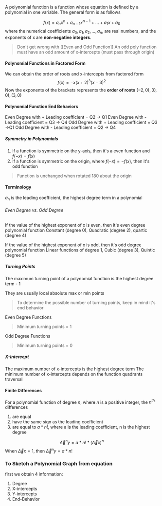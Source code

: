 A polynomial function is a function whose equation is defined by a polynomial in one variable. The general form is as follows

$$f(x)=a_{n}x^n+a_{n-1}x^{n-1}+...+a_{1}x+a_{0}$$
where the numerical coefficients $a_0, a_1, a_2,...,a_n$, are real numbers, and the exponents of x are **non-negative integers**.

> Don't get wrong with [[Even and Odd Function]]
> An odd poly function must have an odd amount of x-intercepts (must pass through origin)

#### Polynomial Functions in Factored Form

We can obtain the order of roots and x-intercepts from factored form
$$f(x)=-x(x+2)^3(x-3)^2$$
Now the exponents of the brackets represents the **order of roots** $(-2,0),(0,0),(3,0)$

#### Polynomial Function End Behaviors

Even Degree with + Leading coefficient = Q2 -> Q1
Even Degree with - Leading coefficient = Q3 -> Q4
Odd Degree with + Leading coefficient = Q3 ->Q1
Odd Degree with - Leading coefficient = Q2 -> Q4

##### Symmetry in Polynomials

1. If a function is symmetric on the y-axis, then it's a even function and $f(-x)=f(x)$
2. If a function is symmetric on the origin, where $f(-x)=-f(x)$, then it's odd function
>	Function is unchanged when rotated 180 about the origin

#### Terminology

$a_n$ is the leading coefficient, the highest degree term in a polynomial

###### Even Degree vs. Odd Degree

If the value of the highest exponent of x is even, then it's even degree polynomial function
Constant (degree 0), Quadratic (degree 2), quartic (degree 4)

If the value of the highest exponent of x is odd, then it's odd degree polynomial function
Linear functions of degree 1, Cubic (degree 3), Quintic (degree 5)

##### Turning Points

The maximum turning point of a polynomial function is the highest degree term - 1

They are usually local absolute max or min points

> To determine the possible number of turning points, keep in mind it's end behavior

Even Degree Functions
> Minimum turning points = 1

Odd Degree Functions
> Minimum turning points = 0

##### X-Intercept

The maximum number of x-intercepts is the highest degree term
The minimum number of x-intercepts depends on the function quadrants traversal

#### Finite Differences

For a polynomial function of degree $n$, where $n$ is a positive integer, the $n^{th}$ differences

1. are equal
2. have the same sign as the leading coefficient
3. are equal to $a*n!$, where a is the leading coefficient, n is the highest degree

$$\vec\Delta^ny=a*n!*(\vec\Delta x)^n$$
When $\vec\Delta x = 1$, then $\vec\Delta^n y=a*n!$

### To Sketch a Polynomial Graph from equation
first we obtain 4 information:
1. Degree
2. X-intercepts
3. Y-intercepts
4. End-Behavior








